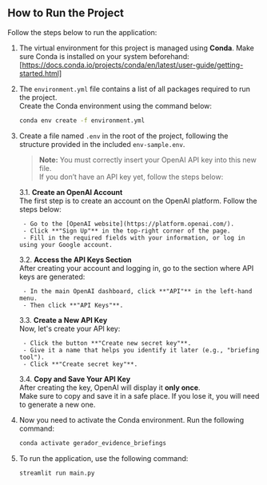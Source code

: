 ## How to Run the Project

Follow the steps below to run the application:

1. The virtual environment for this project is managed using **Conda**. Make sure Conda is installed on your system beforehand:  
   [https://docs.conda.io/projects/conda/en/latest/user-guide/getting-started.html]


2. The `environment.yml` file contains a list of all packages required to run the project.  
   Create the Conda environment using the command below:

   ```bash
   conda env create -f environment.yml
3. Create a file named `.env` in the root of the project, following the structure provided in the included `env-sample.env`.

   > **Note:** You must correctly insert your OpenAI API key into this new file.  
   > If you don’t have an API key yet, follow the steps below:

   3.1. **Create an OpenAI Account**  
        The first step is to create an account on the OpenAI platform. Follow the steps below:
        
        - Go to the [OpenAI website](https://platform.openai.com/).
        - Click **"Sign Up"** in the top-right corner of the page.
        - Fill in the required fields with your information, or log in using your Google account.

   3.2. **Access the API Keys Section**  
        After creating your account and logging in, go to the section where API keys are generated:

        - In the main OpenAI dashboard, click **"API"** in the left-hand menu.
        - Then click **"API Keys"**.

   3.3. **Create a New API Key**  
        Now, let's create your API key:

        - Click the button **"Create new secret key"**.
        - Give it a name that helps you identify it later (e.g., "briefing tool").
        - Click **"Create secret key"**.

   3.4. **Copy and Save Your API Key**  
        After creating the key, OpenAI will display it **only once**.  
        Make sure to copy and save it in a safe place. If you lose it, you will need to generate a new one.


4. Now you need to activate the Conda environment. Run the following command:

   ```bash
   conda activate gerador_evidence_briefings

5. To run the application, use the following command:

   ```bash
   streamlit run main.py